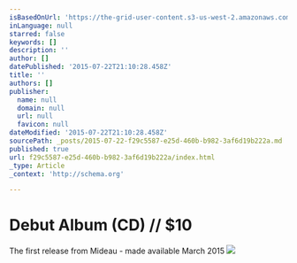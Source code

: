 ```yaml
---
isBasedOnUrl: 'https://the-grid-user-content.s3-us-west-2.amazonaws.com/87825ada-968d-404f-867f-55b75d25290b.JPG'
inLanguage: null
starred: false
keywords: []
description: ''
author: []
datePublished: '2015-07-22T21:10:28.458Z'
title: ''
authors: []
publisher:
  name: null
  domain: null
  url: null
  favicon: null
dateModified: '2015-07-22T21:10:28.458Z'
sourcePath: _posts/2015-07-22-f29c5587-e25d-460b-b982-3af6d19b222a.md
published: true
url: f29c5587-e25d-460b-b982-3af6d19b222a/index.html
_type: Article
_context: 'http://schema.org'

---
```

# Debut Album (CD) // $10

The first release from Mideau - made available March 2015
![](https://the-grid-user-content.s3-us-west-2.amazonaws.com/87825ada-968d-404f-867f-55b75d25290b.JPG)